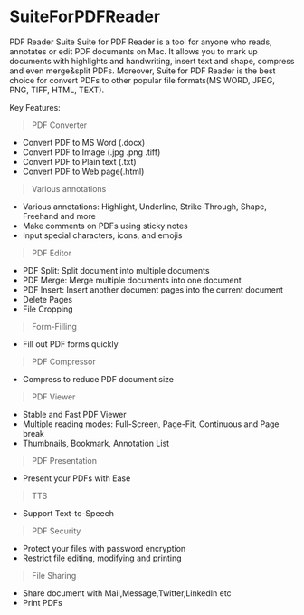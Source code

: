 # SuiteForPDFReader
PDF Reader Suite
Suite for PDF Reader is a tool for anyone who reads, annotates or edit PDF documents on Mac. It allows you to mark up documents with highlights and handwriting, insert text and shape, compress and even merge&split PDFs. Moreover, Suite for PDF Reader  is the best choice for convert PDFs to other popular file formats(MS WORD, JPEG, PNG, TIFF, HTML, TEXT).

Key Features: 

> PDF Converter
- Convert PDF to MS Word (.docx)
- Convert PDF to Image (.jpg .png .tiff)
- Convert PDF to Plain text (.txt)
- Convert PDF to Web page(.html)

> Various annotations
- Various annotations: Highlight, Underline, Strike-Through, Shape, Freehand and more
- Make comments on PDFs using sticky notes
- Input special characters, icons, and emojis

> PDF Editor
- PDF Split: Split document into multiple documents
- PDF Merge: Merge multiple documents into one document
- PDF Insert: Insert another document pages into the current document
- Delete Pages
- File Cropping

> Form-Filling
- Fill out PDF forms quickly 

> PDF Compressor
- Compress to reduce PDF document size

> PDF Viewer 
- Stable and Fast PDF Viewer 
- Multiple reading modes: Full-Screen, Page-Fit, Continuous and Page break
- Thumbnails, Bookmark, Annotation List

> PDF Presentation
- Present your PDFs with Ease

> TTS
- Support Text-to-Speech

> PDF Security
- Protect your files with password encryption
- Restrict file editing, modifying and printing

> File Sharing
- Share document with Mail,Message,Twitter,LinkedIn etc
- Print PDFs

